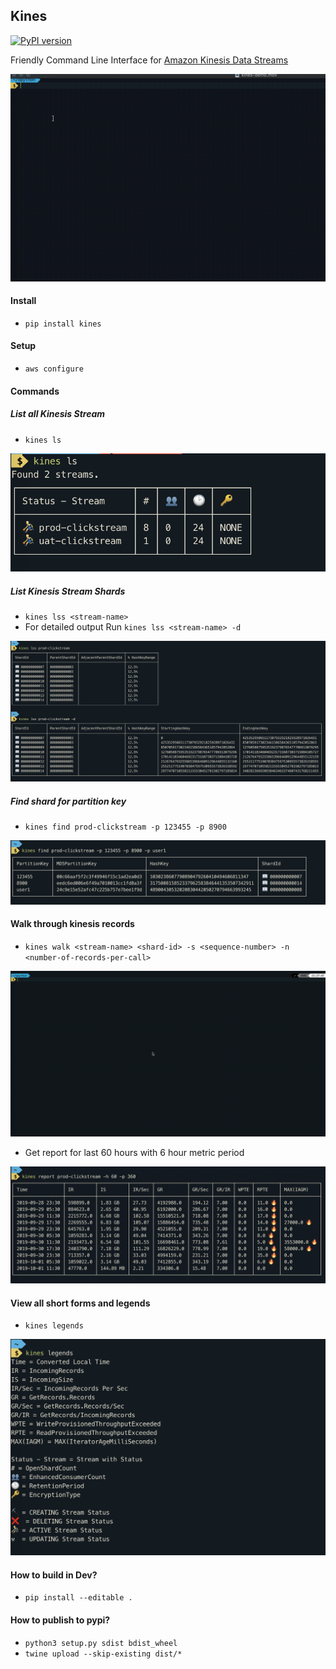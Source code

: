## Kines
[![PyPI version](https://img.shields.io/pypi/v/kines.svg)](https://badge.fury.io/py/kines)

Friendly Command Line Interface for [Amazon Kinesis Data Streams](https://aws.amazon.com/kinesis/data-streams/)

![Kines Demo](https://raw.githubusercontent.com/dinsaw/kines/master/demo/kines-demo.gif)

#### Install
- `pip install kines`

#### Setup 
- `aws configure`

#### Commands 
##### List all Kinesis Stream
- `kines ls`

![Kines ls](https://raw.githubusercontent.com/dinsaw/kines/master/demo/kines-ls.png)

##### List Kinesis Stream Shards
- `kines lss <stream-name>`
- For detailed output Run `kines lss <stream-name> -d`

![Kines lss](https://raw.githubusercontent.com/dinsaw/kines/master/demo/kines-lss-and-d.png)

##### Find shard for partition key
- `kines find prod-clickstream -p 123455 -p 8900`

![Kines find](https://raw.githubusercontent.com/dinsaw/kines/master/demo/kines-find.png)

#### Walk through kinesis records
- `kines walk <stream-name> <shard-id> -s <sequence-number> -n <number-of-records-per-call>`

![Kines Walk](https://raw.githubusercontent.com/dinsaw/kines/master/demo/kines-walk-demo.gif)

- Get report for last 60 hours with 6 hour metric period

![Kines Report 60 hours 6 hours](https://raw.githubusercontent.com/dinsaw/kines/master/demo/kines-report-h-60-p-60.png)

#### View all short forms and legends
- `kines legends`

![Kines Legends](https://raw.githubusercontent.com/dinsaw/kines/master/demo/kines-legends.png)

#### How to build in Dev?
- `pip install --editable .`

#### How to publish to pypi?
- `python3 setup.py sdist bdist_wheel`
- `twine upload --skip-existing dist/*`
